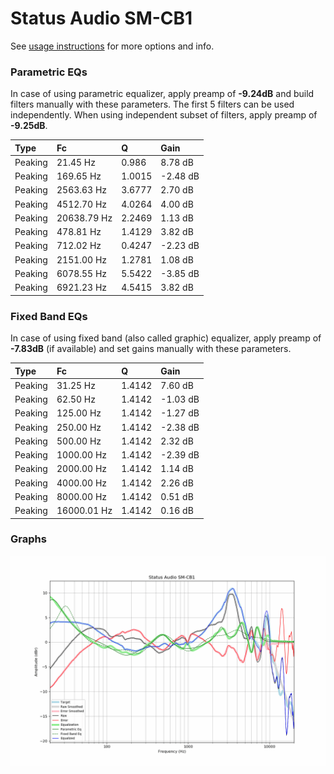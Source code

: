 # Status Audio SM-CB1
See [usage instructions](https://github.com/jaakkopasanen/AutoEq#usage) for more options and info.

### Parametric EQs
In case of using parametric equalizer, apply preamp of **-9.24dB** and build filters manually
with these parameters. The first 5 filters can be used independently.
When using independent subset of filters, apply preamp of **-9.25dB**.

| Type    | Fc          |      Q | Gain     |
|:--------|:------------|:-------|:---------|
| Peaking | 21.45 Hz    | 0.986  | 8.78 dB  |
| Peaking | 169.65 Hz   | 1.0015 | -2.48 dB |
| Peaking | 2563.63 Hz  | 3.6777 | 2.70 dB  |
| Peaking | 4512.70 Hz  | 4.0264 | 4.00 dB  |
| Peaking | 20638.79 Hz | 2.2469 | 1.13 dB  |
| Peaking | 478.81 Hz   | 1.4129 | 3.82 dB  |
| Peaking | 712.02 Hz   | 0.4247 | -2.23 dB |
| Peaking | 2151.00 Hz  | 1.2781 | 1.08 dB  |
| Peaking | 6078.55 Hz  | 5.5422 | -3.85 dB |
| Peaking | 6921.23 Hz  | 4.5415 | 3.82 dB  |

### Fixed Band EQs
In case of using fixed band (also called graphic) equalizer, apply preamp of **-7.83dB**
(if available) and set gains manually with these parameters.

| Type    | Fc          |      Q | Gain     |
|:--------|:------------|:-------|:---------|
| Peaking | 31.25 Hz    | 1.4142 | 7.60 dB  |
| Peaking | 62.50 Hz    | 1.4142 | -1.03 dB |
| Peaking | 125.00 Hz   | 1.4142 | -1.27 dB |
| Peaking | 250.00 Hz   | 1.4142 | -2.38 dB |
| Peaking | 500.00 Hz   | 1.4142 | 2.32 dB  |
| Peaking | 1000.00 Hz  | 1.4142 | -2.39 dB |
| Peaking | 2000.00 Hz  | 1.4142 | 1.14 dB  |
| Peaking | 4000.00 Hz  | 1.4142 | 2.26 dB  |
| Peaking | 8000.00 Hz  | 1.4142 | 0.51 dB  |
| Peaking | 16000.01 Hz | 1.4142 | 0.16 dB  |

### Graphs
![](./Status%20Audio%20SM-CB1.png)